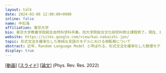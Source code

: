 ```yaml
---
layout: talk
date: 2024-03-06 12:00:00+0900
inline: false
name: 中石海
affiliation: 東京大学
bio: 東京大学教養学部統合自然科学科卒業。同大学院総合文化研究科修士課程修了。現在、同研究科博士課程に在籍中。バックグラウンドは理論物理、特に統計力学。言語について物理学の観点から研究している。
website: https://sites.google.com/view/kai-nakaishi-jpn/
topic: 形式文法を確率化した単純な言語のモデルにおける相転移について
abstract: 近年、Random Language Model と呼ばれる、形式文法を確率化した数理モデルが提案されました。また、この単純なモデルでは、生成される構造が無秩序的な相から秩序的な相への相転移が起こるという予想がなされました。しかし、私達は、予想された相転移が実際には存在しないことを理論的に証明しました。本トークでは、以上の話題を素材にしつつ、統計力学における相転移とはなにか、物理学者がなぜ相転移に興味を持っているかについて紹介します。また、相転移というテーマをより自然言語処理に近いところへ接続する展望についてもコメントします。
display: true
---
```

[[動画]](https://youtu.be/qTtVQvBi-Es) [[スライド]](https://drive.google.com/file/d/1S88JFf4s25Syrrfcl5-9_vxGAL0sQ2uf/view?usp=sharing) [[論文]](https://journals.aps.org/prresearch/abstract/10.1103/PhysRevResearch.4.023156) (Phys. Rev. Res. 2022)
